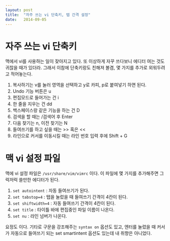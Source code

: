 ```yaml
---
layout:	post
title:	"자주 쓰는 vi 단축키, 탭 간격 설정"
date:	2014-09-05
---
```


# 자주 쓰는 vi 단축키

맥에서 vi를 사용하는 일이 잦아지고 있다. 또 이상하게 자꾸 쓰다보니 에디터 여는 것도 귀찮을 때가 있더라. 그래서 이참에 단축키랑도 친해져 볼겸, 몇 가지를 추가로 외워두려고 적어놓는다.

1. 복사하기는 v를 눌러 영역을 선택하고 y로 카피, p로 붙여넣기 하면 된다.
2. Undo 기능 버튼은 u
3. 편집모드로 들어가는 건 i
4. 한 줄을 지우는 건 dd
5. 백스페이스랑 같은 기능을 하는 건 D
6. 검색을 할 때는 /검색어 후 Enter
7. 다음 찾기는 n, 이전 찾기는 N
8. 들여쓰기를 하고 싶을 때는 >> 혹은 <<
9. 라인으로 커서를 이동시킬 때는 라인 번호 입력 후에 Shift + G

# 맥 vi 설정 파일

맥에 vi 설정 파일은 ```/usr/share/vim/vimrc``` 이다. 이 파일에 몇 가지를 추가해주면 그럭저럭 쓸만한 에디터가 된다. 

1. ```set autointent``` : 자동 들여쓰기가 된다.
1. ```set tabstop=4``` : 탭을 눌렀을 때 들여쓰기 간격이 4칸이 된다.
2. ```set shiftwidth=4``` : 자동 들여쓰기 간격이 4칸이 된다.
3. ```set title``` : 타이틀 바에 편집중인 파일 이름이 나온다.
4. ```set nu``` : 라인 넘버가 나온다.

요정도 이다. 기타로 구문을 강조해주는 ```syntax on``` 옵션도 있고, 엔터를 눌렀을 때 커서가 자동으로 들여쓰기 되는 set smartintent 옵션도 있는데 내 취향은 아니었다.


